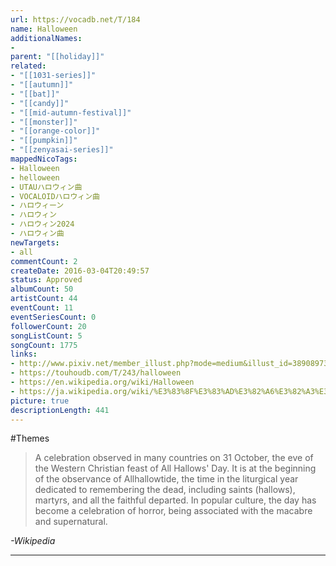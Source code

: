 ```yaml
---
url: https://vocadb.net/T/184
name: Halloween
additionalNames: 
- 
parent: "[[holiday]]"
related:
- "[[1031-series]]"
- "[[autumn]]"
- "[[bat]]"
- "[[candy]]"
- "[[mid-autumn-festival]]"
- "[[monster]]"
- "[[orange-color]]"
- "[[pumpkin]]"
- "[[zenyasai-series]]"
mappedNicoTags:
- Halloween
- helloween
- UTAUハロウィン曲
- VOCALOIDハロウィン曲
- ハロウィーン
- ハロウィン
- ハロウィン2024
- ハロウィン曲
newTargets:
- all
commentCount: 2
createDate: 2016-03-04T20:49:57
status: Approved
albumCount: 50
artistCount: 44
eventCount: 11
eventSeriesCount: 0
followerCount: 20
songListCount: 5
songCount: 1775
links: 
- http://www.pixiv.net/member_illust.php?mode=medium&illust_id=38908973
- https://touhoudb.com/T/243/halloween
- https://en.wikipedia.org/wiki/Halloween
- https://ja.wikipedia.org/wiki/%E3%83%8F%E3%83%AD%E3%82%A6%E3%82%A3%E3%83%B3
picture: true
descriptionLength: 441
---
```


#Themes

> A celebration observed in many countries on 31 October, the eve of the Western Christian feast of All Hallows' Day.
It is at the beginning of the observance of Allhallowtide, the time in the liturgical year dedicated to remembering the dead, including saints (hallows), martyrs, and all the faithful departed.
In popular culture, the day has become a celebration of horror, being associated with the macabre and supernatural.

*-Wikipedia*

---

